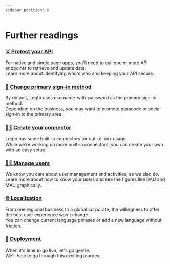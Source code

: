 ```yaml
---
sidebar_position: 6
---
```


# Further readings

### [⚔️ Protect your API](../../recipes/protect-your-api/README.mdx)

For native and single page apps, you'll need to call one or more API endpoints to retrieve and update data.<br/>
Learn more about identifying who's who and keeping your API secure.

### [🛵 Change primary sign-in method](../../recipes/customize-sie/configure-sign-in-methods.mdx)

By default, Logto uses username-with-password as the primary sign-in method.<br/>
Depending on the business, you may want to promote passcode or social sign-in to the primary area.

### [🧑‍🔬 Create your connector](../../recipes/create-your-connector/README.md)

Logto has some built-in connectors for out-of-box usage.<br/>
While we're working on more built-in connectors, you can create your own with an easy setup.

### [🧑‍🚀 Manage users](../../recipes/manage-users/README.md)

We know you care about user management and activities, as we also do.<br/>
Learn more about how to know your users and see the figures like DAU and MAU graphically.

### [🌐 Localization](../../recipes/localization/README.md)

From one regional business to a global corporate, the willingness to offer the best user experience won't change.<br/>
You can change current language phrases or add a new language without friction.

### [🚀 Deployment](../../recipes/deployment/README.md)

When it's time to go live, let's go gentle.<br/>
We'll help to go through this exciting journey.
